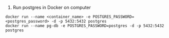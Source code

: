 1. Run postgres in Docker on computer
```
docker run --name <container_name> -e POSTGRES_PASSWORD=<postgres_password> -d -p 5432:5432 postgres
docker run --name pg-db -e POSTGRES_PASSWORD=postgres -d -p 5432:5432 postgres
```
